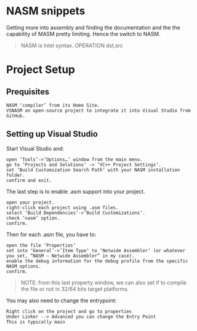 # NASM snippets

Getting more into assembly and finding the documentation and the the capability of MASM pretty limiting. Hence the switch to NASM.

> NASM is Intel syntax.
> OPERATION dst,src


# Project Setup
## Prequisites 
    NASM ‘compiler’ from its Home Site.
    VSNASM an open-source project to integrate it into Visual Studio from GitHub.

## Setting up Visual Studio

Start Visual Studio and:

    open ‘Tools‘->’Options…‘ window from the main menu.
    go to ‘Projects and Solutions‘ -> ‘VC++ Project Settings‘.
    set ‘Build Customization Search Path‘ with your NASM installation folder.
    confirm and exit.

The last step is to enable .asm support into your project.

    open your project.
    right-click each project using .asm files.
    select ‘Build Dependencies‘->’Build Customizations‘.
    check ‘nasm‘ option.
    confirm.

Then for each .asm file, you have to:

    open the file ‘Properties‘
    set into ‘General‘->’Item Type‘ to ‘Netwide Assembler‘ (or whatever you set, “NASM – Netwide Assembler” in my case).
    enable the debug information for the debug profile from the specific NASM options.
    confirm.

> NOTE: from this last property window, we can also set if to compile the file or not in 32/64 bits target platforms.

You may also need to change the entrypoint:
	
	Right click on the project and go to properties
	Under Linker --> Advanced you can change the Entry Point
	This is typically main

